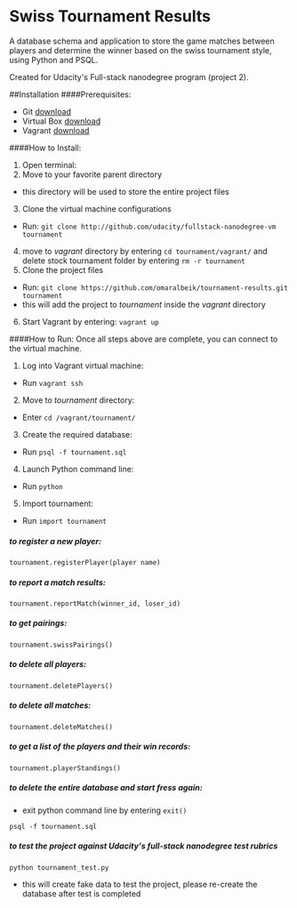 # Swiss Tournament Results
A database schema and application to store the game matches between players and determine the winner based on the swiss tournament style, using Python and PSQL.

Created for Udacity's Full-stack nanodegree program (project 2).

##Installation
####Prerequisites:
- Git [download](http://git-scm.com/downloads)
- Virtual Box [download](https://www.virtualbox.org/wiki/Downloads)
- Vagrant [download](https://www.vagrantup.com/downloads.html)

####How to Install:
1. Open terminal:
2. Move to your favorite parent directory
  - this directory will be used to store the entire project files
3. Clone the virtual machine configurations
  - Run: `git clone http://github.com/udacity/fullstack-nanodegree-vm tournament`
4. move to *vagrant* directory by entering `cd tournament/vagrant/` and delete stock tournament folder by entering `rm -r tournament`
5. Clone the project files
  - Run: `git clone https://github.com/omaralbeik/tournament-results.git tournament`
  - this will add the project to *tournament* inside the *vagrant* directory
6. Start Vagrant by entering: `vagrant up`

####How to Run:
Once all steps above are complete, you can connect to the virtual machine.

1. Log into Vagrant virtual machine:
  - Run `vagrant ssh`
2. Move to *tournament* directory:
  - Enter `cd /vagrant/tournament/`
3. Create the required database:
  - Run `psql -f tournament.sql`
4. Launch Python command line:
  - Run `python`
5. Import tournament:
  - Run `import tournament`

##### to register a new player:
```
tournament.registerPlayer(player name)
```

##### to report a match results:
```
tournament.reportMatch(winner_id, loser_id)
```

##### to get pairings:
```
tournament.swissPairings()
```

##### to delete all players:
```
tournament.deletePlayers()
```

##### to delete all matches:
```
tournament.deleteMatches()
```

##### to get a list of the players and their win records:
```
tournament.playerStandings()
```

##### to delete the entire database and start fress again:
  - exit python command line by entering `exit()`
```
psql -f tournament.sql
```

##### to test the project against Udacity's full-stack nanodegree test rubrics
```
python tournament_test.py
```
  - this will create fake data to test the project, please re-create the database after test is completed
